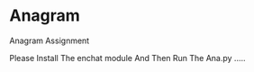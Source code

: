 Anagram
=======

Anagram Assignment 

Please Install The enchat module And Then Run The Ana.py .....